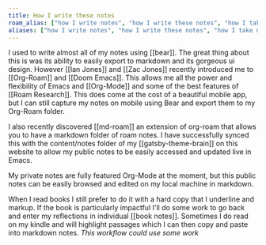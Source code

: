 ```yaml
---
title: How I write these notes
roam_alias: ["how I write notes", "how I write these notes", "how I take notes", "taking notes"]
aliases: ["how I write notes", "how I write these notes", "how I take notes", "taking notes"]
---
```


I used to write almost all of my notes using [[bear]]. The great thing about this is was its ability to easily export to markdown and its gorgeous ui design. However [[Ian Jones]] and [[Zac Jones]] recently introduced me to [[Org-Roam]] and [[Doom Emacs]]. This allows me all the power and flexibility of Emacs and [[Org-Mode]] and some of the best features of [[Roam Research]]. This does come at the cost of a beautiful mobile app, but I can still capture my notes on mobile using Bear and export them to my Org-Roam folder.

I also recently discovered [[md-roam]] an extension of org-roam that allows you to have a markdown folder of roam notes. I have successfully synced this with the content/notes folder of my [[gatsby-theme-brain]] on this website to allow my public notes to be easily accessed and updated live in Emacs.

My private notes are fully featured Org-Mode at the moment, but this public notes can be easily browsed and edited on my local machine in markdown.

When I read books I still prefer to do it with a hard copy that I underline and markup. If the book is particularly impactful I'll do some work to go back and enter my reflections in individual [[book notes]]. Sometimes I do read on my kindle and will highlight passages which I can then copy and paste into markdown notes. *This workflow could use some work*

